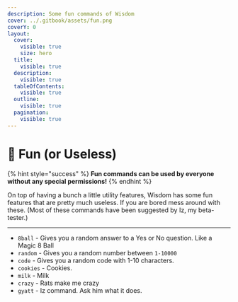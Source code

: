 ```yaml
---
description: Some fun commands of Wisdom
cover: ../.gitbook/assets/fun.png
coverY: 0
layout:
  cover:
    visible: true
    size: hero
  title:
    visible: true
  description:
    visible: true
  tableOfContents:
    visible: true
  outline:
    visible: true
  pagination:
    visible: true
---
```


# 🚠 Fun (or Useless)

{% hint style="success" %}
**Fun commands can be used by everyone without any special permissions!**
{% endhint %}

On top of having a bunch a little utility features, Wisdom has some fun features that are pretty much useless. If you are bored mess around with these. (Most of these commands have been suggested by Iz, my beta-tester.)

***

* `8ball` - Gives you a random answer to a Yes or No question. Like a Magic 8 Ball
* `random` - Gives you a random number between `1-10000`
* `code` - Gives you a random code with 1-10 characters.
* `cookies` - Cookies.
* `milk` - Milk
* `crazy` - Rats make me crazy
* `gyatt` - Iz command. Ask him what it does.
